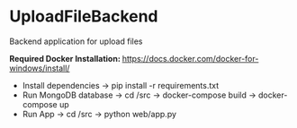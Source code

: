 # UploadFileBackend
Backend application for upload files

<strong>Required Docker Installation: </strong> https://docs.docker.com/docker-for-windows/install/

* Install dependencies -> pip install -r requirements.txt
* Run MongoDB database -> cd /src -> docker-compose build -> docker-compose up
* Run App -> cd /src -> python web/app.py
